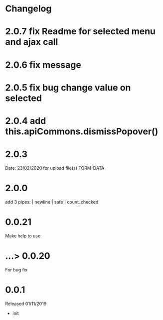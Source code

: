 # Changelog

# 2.0.7 fix Readme for selected menu and ajax call

# 2.0.6 fix message

# 2.0.5 fix bug change value on selected

# 2.0.4 add this.apiCommons.dismissPopover()

# 2.0.3 
Date: 23/02/2020
for upload file(s) FORM-DATA

# 2.0.0

add 3 pipes: | newline | safe | count_checked

# 0.0.21

Make help to use

# ...> 0.0.20

For bug fix

# 0.0.1

Released 01/11/2019
 - init
